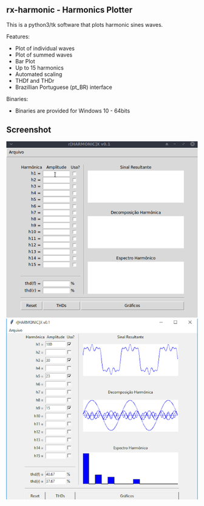 rx-harmonic - Harmonics Plotter
-------------------------------

This is a python3/tk software that plots harmonic sines waves.

Features:
- Plot of individual waves
- Plot of summed waves
- Bar Plot
- Up to 15 harmonics
- Automated scaling
- THDf and THDr 
- Brazillian Portuguese (pt_BR) interface 

Binaries:
- Binaries are provided for Windows 10 - 64bits 

Screenshot
----------
![Main Screen Animation - Linux](images/2.gif)
![Main Screen - Windows](images/1.png)



